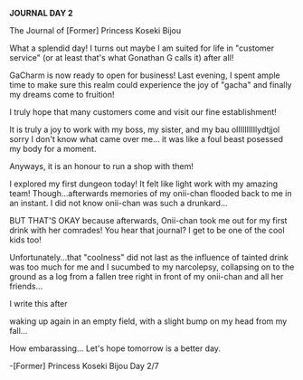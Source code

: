 <!-- title: Bijou's Journal Entry: Day 2 -->

**JOURNAL DAY 2**

The Journal
of \[Former\] Princess
Koseki Bijou

What a splendid day!
I turns out maybe I am suited for life in "customer service" (or at least that's what Gonathan G calls it) after all!

GaCharm is now ready to open for business!
Last evening, I spent ample time to make sure this realm could experience the joy of "gacha" and finally my dreams come to fruition!

I truly hope that many customers come and visit our fine establishment!

It is truly a joy to work with my boss, my sister, and my bau olIIIIIIIIlydtjjol sorry I don't know what came over me... it was like a foul beast posessed my body for a moment.

Anyways, it is an honour to run a shop with them!

I explored my first dungeon today! It felt like light work with my amazing team! Though...afterwards memories of my onii-chan flooded back to me in an instant. I did not know onii-chan was such a drunkard...

BUT THAT'S OKAY because afterwards, Onii-chan took me out for my first drink with her comrades! You hear that journal? I get to be one of the cool kids too!

Unfortunately...that "coolness" did not last as the influence of tainted drink was too much for me and I sucumbed to my narcolepsy, collapsing on to the ground as a log from a fallen tree right in front of my onii-chan and all her friends...

I write this after

waking up again in an empty field, with a slight bump on my head from my fall...

How embarassing... Let's hope tomorrow is a better day.

\-\[Former\] Princess
Koseki Bijou
Day 2/7
